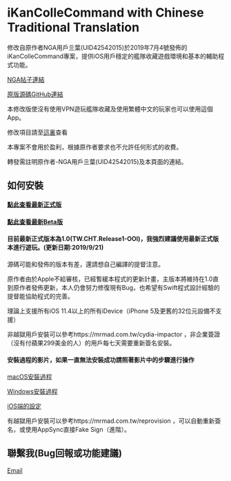 # iKanColleCommand with Chinese Traditional Translation
修改自原作者NGA用戶亖葉(UID42542015)於2019年7月4號發佈的iKanColleCommand專案，提供iOS用戶穩定的艦隊收藏遊戲環境和基本的輔助程式功能。

[NGA帖子連結](https://ngabbs.com/read.php?tid=17767319)

[原版源碼GitHub連結](https://github.com/lhc-clover/iKanColleCommand)

本修改版使沒有使用VPN遊玩艦隊收藏及使用繁體中文的玩家也可以使用這個App。

修改項目請至[這裏](https://forum.gamer.com.tw/C.php?bsn=24698&snA=20053&tnum=5&bPage=2)查看

本專案不會用於盈利，根據原作者要求也不允許任何形式的收費。

轉發需註明原作者-NGA用戶亖葉(UID42542015)及本頁面的連結。

## 如何安裝

#### [點此查看最新正式版](https://github.com/ming900518/KC2CHT/releases/tag/Release1)

#### [點此查看最新Beta版](https://github.com/ming900518/KC2CHT/releases/tag/R2Beta4)


#### 目前最新正式版本為1.0(TW.CHT.Release1-OOI)，我強烈建議使用最新正式版本進行遊玩。(更新日期:2019/9/21)
源碼可能和發佈的版本有差，還請想自己編譯的提督注意。

原作者由於Apple不給審核，已經暫緩本程式的更新計畫，主版本將維持在1.0直到原作者發佈更新，本人仍會努力修復現有Bug，也希望有Swift程式設計經驗的提督能協助程式的完善。

理論上支援所有iOS 11.4以上的所有iDevice（iPhone 5及更舊的32位元設備不支援）

非越獄用戶安裝可以參考https://mrmad.com.tw/cydia-impactor
，非企業簽證（沒有付蘋果299美金的人）的用戶每七天需要重新簽名安裝。
#### 安裝過程的影片，如果一直無法安裝成功請照著影片中的步驟進行操作

[macOS安裝過程](https://drive.google.com/file/d/1VLvUJZS1PwaenYvbD_G5gqoNbWrEFEvf/view?usp=sharing)

[Windows安裝過程](https://drive.google.com/file/d/1GPyeAOcYsAzV32cND76GgW2_J9YvXiv7/view?usp=sharing)

[iOS端的設定](https://drive.google.com/file/d/1dPbtrt4gwdot0WhdZ5hTiTenc_4j1wem/view?usp=sharing)

有越獄用戶安裝可以參考https://mrmad.com.tw/reprovision
，可以自動重新簽名，或使用AppSync直接Fake Sign（進階）。

## 聯繫我(Bug回報或功能建議)
[Email](mailto:ming900518@gmail.com)
